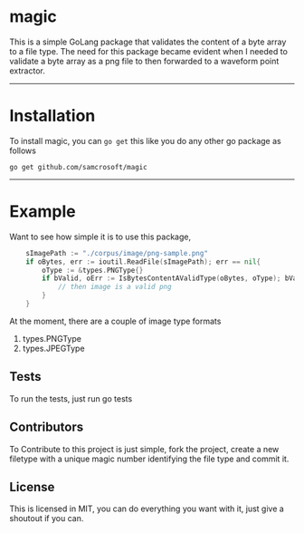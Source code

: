 # magic

This is a simple GoLang package that validates the content of a byte array to a file type. The need for this package became evident when I needed to validate a byte array as a png file 
to then forwarded to a waveform point extractor.

------

Installation
============
To install magic, you can `go get` this like you do any other go package as follows

    go get github.com/samcrosoft/magic
------

Example
============

Want to see how simple it is to use this package,
```Go
    sImagePath := "./corpus/image/png-sample.png"
	if oBytes, err := ioutil.ReadFile(sImagePath); err == nil{
		oType := &types.PNGType{}
		if bValid, oErr := IsBytesContentAValidType(oBytes, oType); bValid == true{
			// then image is a valid png
		}
	}
```

At the moment, there are a couple of image type formats

1. types.PNGType
2. types.JPEGType

## Tests
 
To run the tests, just run go tests
 
## Contributors

To Contribute to this project is just simple, fork the project, create a new filetype with a unique magic number identifying the file type and commit it.

## License

This is licensed in MIT, you can do everything you want with it, just give a shoutout if you can.